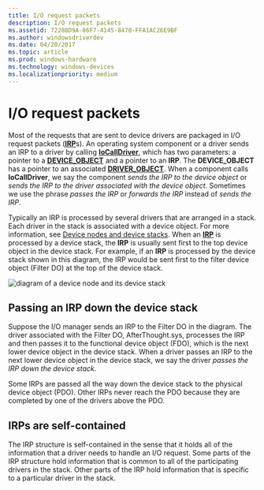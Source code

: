 ```yaml
---
title: I/O request packets
description: I/O request packets
ms.assetid: 72288D9A-86F7-4145-8470-FFA1AC26E9BF
ms.author: windowsdriverdev
ms.date: 04/20/2017
ms.topic: article
ms.prod: windows-hardware
ms.technology: windows-devices
ms.localizationpriority: medium
---
```


# I/O request packets


Most of the requests that are sent to device drivers are packaged in I/O request packets ([**IRP**](https://msdn.microsoft.com/library/windows/hardware/ff550694)s). An operating system component or a driver sends an IRP to a driver by calling [**IoCallDriver**](https://msdn.microsoft.com/library/windows/hardware/ff548336), which has two parameters: a pointer to a [**DEVICE\_OBJECT**](https://msdn.microsoft.com/library/windows/hardware/ff543147) and a pointer to an **IRP**. The **DEVICE\_OBJECT** has a pointer to an associated [**DRIVER\_OBJECT**](https://msdn.microsoft.com/library/windows/hardware/ff544174). When a component calls **IoCallDriver**, we say the component *sends the IRP to the device object* or *sends the IRP to the driver associated with the device object*. Sometimes we use the phrase *passes the IRP* or *forwards the IRP* instead of *sends the IRP*.

Typically an IRP is processed by several drivers that are arranged in a stack. Each driver in the stack is associated with a device object. For more information, see [Device nodes and device stacks](device-nodes-and-device-stacks.md). When an [**IRP**](https://msdn.microsoft.com/library/windows/hardware/ff550694) is processed by a device stack, the **IRP** is usually sent first to the top device object in the device stack. For example, if an **IRP** is processed by the device stack shown in this diagram, the IRP would be sent first to the filter device object (Filter DO) at the top of the device stack.

![diagram of a device node and its device stack](images/prosewaredevicenode03.png)

## <span id="Passing_an_IRP_down_the_device_stack"></span><span id="passing_an_irp_down_the_device_stack"></span><span id="PASSING_AN_IRP_DOWN_THE_DEVICE_STACK"></span>Passing an IRP down the device stack


Suppose the I/O manager sends an IRP to the Filter DO in the diagram. The driver associated with the Filter DO, AfterThought.sys, processes the IRP and then passes it to the functional device object (FDO), which is the next lower device object in the device stack. When a driver passes an IRP to the next lower device object in the device stack, we say the driver *passes the IRP down the device stack*.

Some IRPs are passed all the way down the device stack to the physical device object (PDO). Other IRPs never reach the PDO because they are completed by one of the drivers above the PDO.

## <span id="IRPs_are_self-contained"></span><span id="irps_are_self-contained"></span><span id="IRPS_ARE_SELF-CONTAINED"></span>IRPs are self-contained


The IRP structure is self-contained in the sense that it holds all of the information that a driver needs to handle an I/O request. Some parts of the IRP structure hold information that is common to all of the participating drivers in the stack. Other parts of the IRP hold information that is specific to a particular driver in the stack.

 

 






